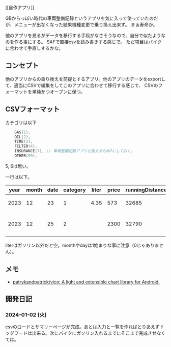 [[自作アプリ]]

GBからっぽい時代の車両整備記録というアプリを気に入って使っていたのだが、メニューが出なくなった結果機種変更で乗り換え出来ず。
まぁ寿命か。

他のアプリを見るがデータを移行する手段がなさそうなので、自分で似たようなのを作る事にする。
SAFで直接csvを読み書きする感じで。
ただ項目はバイクに合わせて手直しするかな。

## コンセプト

他のアプリからの乗り換えを前提とするアプリ。他のアプリのデータをexportして、適当にCSVで編集をしてこのアプリに合わせて移行する感じで、
CSVのフォーマットを単純かつオープンに保つ。

## CSVフォーマット

カテゴリは以下

```kotlin
    GAS(1),
    OIL(2),
    TIRE(3),
    FILTER(4),
    INSURANCE(7), // 車両整備記録アプリと揃えるため7にしておく。
    OTHER(99),
```

5, 6は無い。

一行は以下。

| year | month | date | category | liter | price | runningDistance | memo |
| ---- | ---- | ---- | ---- | ---- | ---- | ---- | ---- |
| 2023 | 12 | 23 | 1 | 4.35 | 573 | 32685 | ガソリンの例 |
| 2023 | 12 | 25 | 2 |  | 2300 | 32790 | オイル交換の例 |

literはガソリン以外だと空。monthやdayは1始まりな事に注意（0じゃありません）。


## メモ

- [patrykandpatrick/vico: A light and extensible chart library for Android.](https://github.com/patrykandpatrick/vico)

## 開発日記

### 2024-01-02 (火)

csvのロードとサマリーページが完成。あとは入力と一覧を作ればとりあえずドッグフードは出来る。次にバイクにガソリン入れるまでにそこまで完成させなくては。